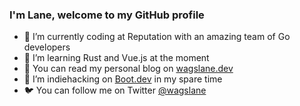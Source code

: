 ### I'm Lane, welcome to my GitHub profile

- 🔭 I’m currently coding at Reputation with an amazing team of Go developers
- 🌱 I’m learning Rust and Vue.js at the moment
- 👯 You can read my personal blog on [wagslane.dev](https://wagslane.dev)
- 🤔 I’m indiehacking on [Boot.dev](https://boot.dev) in my spare time
- 🐦 You can follow me on Twitter [@wagslane](https://twitter.com/wagslane)
